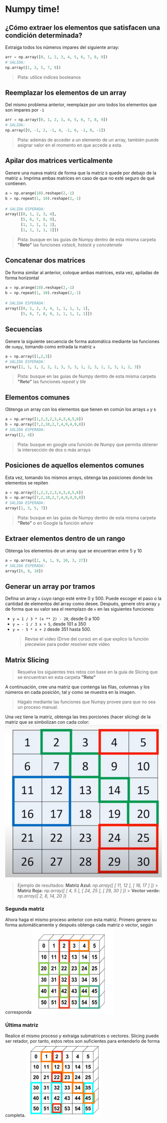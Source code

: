 # Numpy time!

## ¿Cómo extraer los elementos que satisfacen una condición determinada?

Extraiga todos los números impares del siguiente array:

```python
arr = np.array([0, 1, 2, 3, 4, 5, 6, 7, 8, 9])
# SALIDA:
np.array([1, 3, 5, 7, 9])
```

> Pista: utilice indices booleanos

## Reemplazar los elementos de un array

Del mismo problema anterior, reemplaze por uno todos los elementos que son impares por `-1`

```python
arr = np.array([0, 1, 2, 3, 4, 5, 6, 7, 8, 9])
# SALIDA:
np.array([0, -1, 2, -1, 4, -1, 6, -1, 8, -1])
```

> Pista: además de acceder a un elemento de un array, también puede asignar valor en el momento en que accede a esta.

## Apilar dos matrices verticalmente

Genere una nueva matriz de forma que la matriz `b` quede por debajo de la matriz `a`. Imprima ambas matrices en caso de que no esté seguro de qué contienen.

```python
a = np.arange(10).reshape(2,-1)
b = np.repeat(1, 10).reshape(2,-1)

# SALIDA ESPERADA:
array([[0, 1, 2, 3, 4],
       [5, 6, 7, 8, 9],
       [1, 1, 1, 1, 1],
       [1, 1, 1, 1, 1]])
```

> Pista: busque en las guias de Numpy dentro de esta misma carpeta **"Reto"** las funciones _vstack_, _hstack_ y _concatenate_

## Concatenar dos matrices

De forma similar al anterior, coloque ambas matrices, esta vez, apiladas de forma horizontal

```python
a = np.arange(10).reshape(2,-1)
b = np.repeat(1, 10).reshape(2,-1)

# SALIDA ESPERADA:
array([[0, 1, 2, 3, 4, 1, 1, 1, 1, 1],
       [5, 6, 7, 8, 9, 1, 1, 1, 1, 1]])
```

## Secuencias

Genere la siguiente secuencia de forma automática mediante las funciones de `numpy`, tomando como entrada la matriz `a`

```python
a = np.array([1,2,3])
# SALIDA ESPERADA:
array([1, 1, 1, 2, 2, 2, 3, 3, 3, 1, 2, 3, 1, 2, 3, 1, 2, 3])
```

> Pista: busque en las guias de Numpy dentro de esta misma carpeta **"Reto"** las funciones _repeat_ y _tile_

## Elementos comunes

Obtenga un array con los elementos que tienen en común los arrays `a` y `b`

```python
a = np.array([1,2,3,2,3,4,3,4,5,6])
b = np.array([7,2,10,2,7,4,9,4,9,8])
# SALIDA ESPERADA:
array([2, 4])
```

> Pista: busque en google una función de Numpy que permita obtener la intersección de dos o más arrays

## Posiciones de aquellos elementos comunes

Esta vez, tomando los mismos arrays, obtenga las posiciones donde los elementos se repiten

```python
a = np.array([1,2,3,2,3,4,3,4,5,6])
b = np.array([7,2,10,2,7,4,9,4,9,8])
# SALIDA ESPERADA:
array([1, 3, 5, 7])
```

> Pista: busque en las guias de Numpy dentro de esta misma carpeta **"Reto"** o en Google la función _where_

## Extraer elementos dentro de un rango

Obtenga los elementos de un array que se encuentran entre 5 y 10

```python
a = np.array([2, 6, 1, 9, 10, 3, 27])
# SALIDA ESPERADA:
array([6, 9, 10])
```

## Generar un array por tramos

Defina un array `x` cuyo rango esté entre 0 y 500. Puede escoger el paso o la cantidad de elementos del array como desee. Después, genere otro array `y` de forma que su valor sea el reemplazo de `x` en las siguientes funciones:

- `y = 1 / 3 * (x ** 2) - 20`, desde 0 a 100
- `y = - 1 / 3 x + 5`, desde 101 a 350
- `y = - 5 * x + 2` desde 351 hasta 500.
  > Revise el video (Drive del curso) en el que explico la función piecewise para poder resolver este video

## Matrix Slicing

> Resuelva los siguientes tres retos con base en la guía de Slicing que se encuentran en esta carpeta **"Reto"**

A continuación, cree una matriz que contenga las filas, columnas y los números en cada posición, tal y como se muestra en la imagen.

> Hágalo mediante las funciones que Numpy provee para que no sea un proceso manual.

Una vez tiene la matriz, obtenga las tres porciones (hacer slicing) de la matriz que se simbolizan con cada color:
![Tux, the Linux mascot](array.png)

> Ejemplo de resultados:
> **Matriz Azul:** _np.array([ [ 11, 12 ], [ 16, 17 ] ])_ > **Matriz Roja:** _np.array([ [ 4, 5 ], [ 24, 25 ], [ 29, 30 ] ])_ > **Vector verde:** _np.array([ 2, 8, 14, 20 ])_

### Segunda matriz

Ahora haga el mismo proceso anterior con esta matriz. Primero genere su forma automáticamente y después obtenga cada matriz o vector, según corresponda
![Slicing Second Example](array2.png)

### Última matriz

Realice el mismo proceso y extraiga submatrices o vectores. Slicing puede ser retador, por tanto, estos retos son suficientes para entenderlo de forma completa.
![Slicing Third Example](array3.png)
